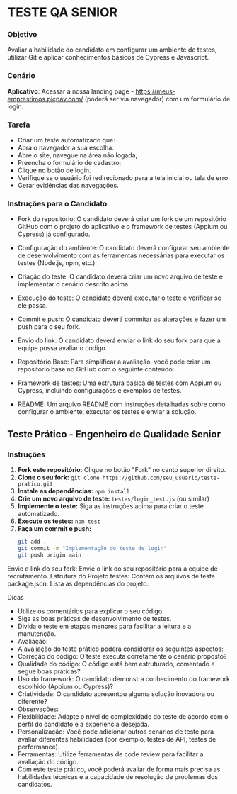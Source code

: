 # TESTE QA SENIOR
### Objetivo
Avaliar a habilidade do candidato em configurar um ambiente de testes, utilizar Git e aplicar conhecimentos básicos de Cypress e Javascript.

### Cenário
**Aplicativo**: Acessar a nossa landing page - https://meus-emprestimos.picpay.com/ (poderá ser via navegador) com um formulário de login.

### Tarefa
- Criar um teste automatizado que:
- Abra o navegador a sua escolha.
- Abre o site, navegue na área não logada;
- Preencha o formulário de cadastro;
- Clique no botão de login.
- Verifique se o usuário foi redirecionado para a tela inicial ou tela de erro.
- Gerar evidências das navegações.

### Instruções para o Candidato
- Fork do repositório: 
O candidato deverá criar um fork de um repositório GitHub com o projeto do aplicativo e o framework de testes (Appium ou Cypress) já configurado.

- Configuração do ambiente: 
O candidato deverá configurar seu ambiente de desenvolvimento com as ferramentas necessárias para executar os testes (Node.js, npm, etc.).

- Criação do teste: 
O candidato deverá criar um novo arquivo de teste e implementar o cenário descrito acima.

- Execução do teste: O candidato deverá executar o teste e verificar se ele passa.

- Commit e push: 
O candidato deverá commitar as alterações e fazer um push para o seu fork.

- Envio do link: 
O candidato deverá enviar o link do seu fork para que a equipe possa avaliar o código.

- Repositório Base:
Para simplificar a avaliação, você pode criar um repositório base no GitHub com o seguinte conteúdo:

- Framework de testes:
Uma estrutura básica de testes com Appium ou Cypress, incluindo configurações e exemplos de testes.

- README:
Um arquivo README com instruções detalhadas sobre como configurar o ambiente, executar os testes e enviar a solução.

## Teste Prático - Engenheiro de Qualidade Senior
### Instruções

1. **Fork este repositório:** Clique no botão "Fork" no canto superior direito.
2. **Clone o seu fork:** `git clone https://github.com/seu_usuario/teste-pratico.git`
3. **Instale as dependências:** `npm install`
4. **Crie um novo arquivo de teste:** `testes/login_test.js` (ou similar)
5. **Implemente o teste:** Siga as instruções acima para criar o teste automatizado.
6. **Execute os testes:** `npm test`
7. **Faça um commit e push:**
   ```bash
   git add .
   git commit -m "Implementação do teste de login"
   git push origin main
Envie o link do seu fork: Envie o link do seu repositório para a equipe de recrutamento.
Estrutura do Projeto
testes: Contém os arquivos de teste.
package.json: Lista as dependências do projeto.



Dicas
- Utilize os comentários para explicar o seu código.
- Siga as boas práticas de desenvolvimento de testes.
- Divida o teste em etapas menores para facilitar a leitura e a manutenção.
- Avaliação:
- A avaliação do teste prático poderá considerar os seguintes aspectos:
- Correção do código: O teste executa corretamente o cenário proposto?
- Qualidade do código: O código está bem estruturado, comentado e segue boas práticas?
- Uso do framework: O candidato demonstra conhecimento do framework escolhido (Appium ou Cypress)?
- Criatividade: O candidato apresentou alguma solução inovadora ou diferente?
- Observações:
- Flexibilidade: Adapte o nível de complexidade do teste de acordo com o perfil do candidato e a experiência desejada.
- Personalização: Você pode adicionar outros cenários de teste para avaliar diferentes habilidades (por exemplo, testes de API, testes de performance).
- Ferramentas: Utilize ferramentas de code review para facilitar a avaliação do código.
- Com este teste prático, você poderá avaliar de forma mais precisa as habilidades técnicas e a capacidade de resolução de problemas dos candidatos.
